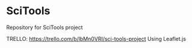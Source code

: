# SciTools
Repository for SciTools project

TRELLO: https://trello.com/b/lbMn0VRI/sci-tools-project
Using Leaflet.js
